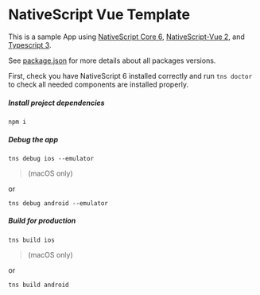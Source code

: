 # NativeScript Vue Template

This is a sample App using [NativeScript Core 6](https://docs.nativescript.org/core-concepts/technical-overview), [NativeScript-Vue 2](https://nativescript-vue.org/en/docs/introduction/), and [Typescript 3](https://www.typescriptlang.org/docs).

See [package.json](package.json) for more details about all packages versions.

First, check you have NativeScript 6 installed correctly and run `tns doctor` to check all needed components are installed properly.

##### Install project dependencies

```shell code
npm i
```


##### Debug the app

```shell code
tns debug ios --emulator
```
> (macOS only)

or

```shell code
tns debug android --emulator
```


##### Build for production

```shell code
tns build ios
```
> (macOS only)

or

```shell code
tns build android
```
